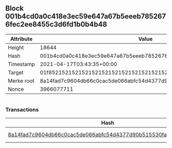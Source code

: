 ## Block 001b4cd0a0c418e3ec59e647a67b5eeeb7852676fec2ee8455c3d6fd1b0b4b48

Attribute | Value
--- | ---
Height | 18644
Hash | 001b4cd0a0c418e3ec59e647a67b5eeeb7852676fec2ee8455c3d6fd1b0b4b48
Timestamp | 2021-04-17T03:43:35+00:00
Target | 01f8521521521521521521521521521521521521521521521521521521521521
Merke root | 8a14fad7c9604db66c0cac5de066abfc54d4377d90b515530fa529dde5b48f77
Nonce | 3966077711

```

```

### Transactions

Hash | Amount
--- | ---
[8a14fad7c9604db66c0cac5de066abfc54d4377d90b515530fa529dde5b48f77](8a14fad7c9604db66c0cac5de066abfc54d4377d90b515530fa529dde5b48f77.md) | 10.00000000 SKEPTI 
